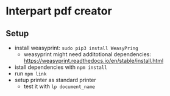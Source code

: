 # Interpart pdf creator

## Setup

* install weasyprint: `sudo pip3 install WeasyPring`
    * weasyprint might need additotional dependencies: https://weasyprint.readthedocs.io/en/stable/install.html
* istall dependencies with `npm install`
* run `npm link`
* setup printer as standard printer
    * test it with `lp document_name`